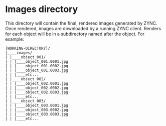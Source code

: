 # Images directory
This directory will contain the final, rendered images generated by ZYNC. Once rendered, images are downloaded by a running ZYNC client.
Renders for each object will be in a subdirectory named after the object. For example:
```
[WORKING-DIRECTORY]/
|____images/
| |____object_001/
| | |____object_001.0001.jpg
| | |____object_001.0002.jpg
| | |____object_001.0003.jpg
| | |____etc...
| |____object_002/
| | |____object_002.0001.jpg
| | |____object_002.0002.jpg
| | |____object_002.0003.jpg
| | |____etc...
| |____object_003/
| | |____object_003.0001.jpg
| | |____object_003.0002.jpg
| | |____object_003.0003.jpg
| | |____etc...
```

